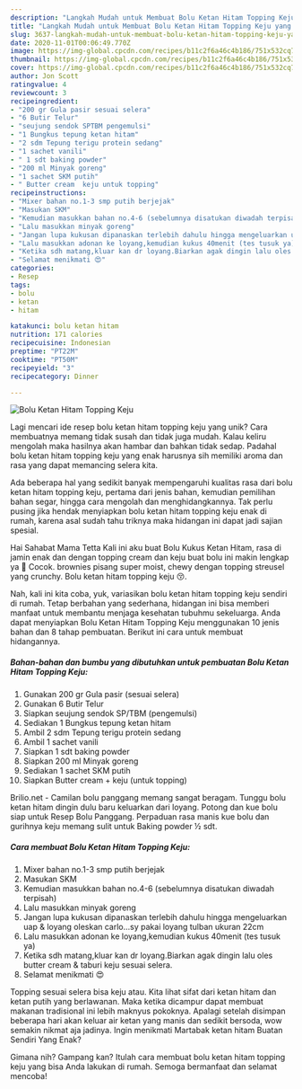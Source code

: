 ```yaml
---
description: "Langkah Mudah untuk Membuat Bolu Ketan Hitam Topping Keju yang Bisa Manjain Lidah"
title: "Langkah Mudah untuk Membuat Bolu Ketan Hitam Topping Keju yang Bisa Manjain Lidah"
slug: 3637-langkah-mudah-untuk-membuat-bolu-ketan-hitam-topping-keju-yang-bisa-manjain-lidah
date: 2020-11-01T00:06:49.770Z
image: https://img-global.cpcdn.com/recipes/b11c2f6a46c4b186/751x532cq70/bolu-ketan-hitam-topping-keju-foto-resep-utama.jpg
thumbnail: https://img-global.cpcdn.com/recipes/b11c2f6a46c4b186/751x532cq70/bolu-ketan-hitam-topping-keju-foto-resep-utama.jpg
cover: https://img-global.cpcdn.com/recipes/b11c2f6a46c4b186/751x532cq70/bolu-ketan-hitam-topping-keju-foto-resep-utama.jpg
author: Jon Scott
ratingvalue: 4
reviewcount: 3
recipeingredient:
- "200 gr Gula pasir sesuai selera"
- "6 Butir Telur"
- "seujung sendok SPTBM pengemulsi"
- "1 Bungkus tepung ketan hitam"
- "2 sdm Tepung terigu protein sedang"
- "1 sachet vanili"
- " 1 sdt baking powder"
- "200 ml Minyak goreng"
- "1 sachet SKM putih"
- " Butter cream  keju untuk topping"
recipeinstructions:
- "Mixer bahan no.1-3 smp putih berjejak"
- "Masukan SKM"
- "Kemudian masukkan bahan no.4-6 (sebelumnya disatukan diwadah terpisah)"
- "Lalu masukkan minyak goreng"
- "Jangan lupa kukusan dipanaskan terlebih dahulu hingga mengeluarkan uap &amp; loyang oleskan carlo...sy pakai loyang tulban ukuran 22cm"
- "Lalu masukkan adonan ke loyang,kemudian kukus 40menit (tes tusuk ya)"
- "Ketika sdh matang,kluar kan dr loyang.Biarkan agak dingin lalu oles butter cream &amp; taburi keju sesuai selera."
- "Selamat menikmati 😍"
categories:
- Resep
tags:
- bolu
- ketan
- hitam

katakunci: bolu ketan hitam 
nutrition: 171 calories
recipecuisine: Indonesian
preptime: "PT22M"
cooktime: "PT50M"
recipeyield: "3"
recipecategory: Dinner

---
```



![Bolu Ketan Hitam Topping Keju](https://img-global.cpcdn.com/recipes/b11c2f6a46c4b186/751x532cq70/bolu-ketan-hitam-topping-keju-foto-resep-utama.jpg)

Lagi mencari ide resep bolu ketan hitam topping keju yang unik? Cara membuatnya memang tidak susah dan tidak juga mudah. Kalau keliru mengolah maka hasilnya akan hambar dan bahkan tidak sedap. Padahal bolu ketan hitam topping keju yang enak harusnya sih memiliki aroma dan rasa yang dapat memancing selera kita.

Ada beberapa hal yang sedikit banyak mempengaruhi kualitas rasa dari bolu ketan hitam topping keju, pertama dari jenis bahan, kemudian pemilihan bahan segar, hingga cara mengolah dan menghidangkannya. Tak perlu pusing jika hendak menyiapkan bolu ketan hitam topping keju enak di rumah, karena asal sudah tahu triknya maka hidangan ini dapat jadi sajian spesial.

Hai Sahabat Mama Tetta Kali ini aku buat Bolu Kukus Ketan Hitam, rasa di jamin enak dan dengan topping cream dan keju buat bolu ini makin lengkap ya 🥰 Cocok. brownies pisang super moist, chewy dengan topping streusel yang crunchy. Bolu ketan hitam topping keju 😚.


Nah, kali ini kita coba, yuk, variasikan bolu ketan hitam topping keju sendiri di rumah. Tetap berbahan yang sederhana, hidangan ini bisa memberi manfaat untuk membantu menjaga kesehatan tubuhmu sekeluarga. Anda dapat menyiapkan Bolu Ketan Hitam Topping Keju menggunakan 10 jenis bahan dan 8 tahap pembuatan. Berikut ini cara untuk membuat hidangannya.

<!--inarticleads1-->

##### Bahan-bahan dan bumbu yang dibutuhkan untuk pembuatan Bolu Ketan Hitam Topping Keju:

1. Gunakan 200 gr Gula pasir (sesuai selera)
1. Gunakan 6 Butir Telur
1. Siapkan seujung sendok SP/TBM (pengemulsi)
1. Sediakan 1 Bungkus tepung ketan hitam
1. Ambil 2 sdm Tepung terigu protein sedang
1. Ambil 1 sachet vanili
1. Siapkan  1 sdt baking powder
1. Siapkan 200 ml Minyak goreng
1. Sediakan 1 sachet SKM putih
1. Siapkan  Butter cream + keju (untuk topping)


Brilio.net - Camilan bolu panggang memang sangat beragam. Tunggu bolu ketan hitam dingin dulu baru keluarkan dari loyang. Potong dan kue bolu siap untuk Resep Bolu Panggang. Perpaduan rasa manis kue bolu dan gurihnya keju memang sulit untuk Baking powder ½ sdt. 

<!--inarticleads2-->

##### Cara membuat Bolu Ketan Hitam Topping Keju:

1. Mixer bahan no.1-3 smp putih berjejak
1. Masukan SKM
1. Kemudian masukkan bahan no.4-6 (sebelumnya disatukan diwadah terpisah)
1. Lalu masukkan minyak goreng
1. Jangan lupa kukusan dipanaskan terlebih dahulu hingga mengeluarkan uap &amp; loyang oleskan carlo...sy pakai loyang tulban ukuran 22cm
1. Lalu masukkan adonan ke loyang,kemudian kukus 40menit (tes tusuk ya)
1. Ketika sdh matang,kluar kan dr loyang.Biarkan agak dingin lalu oles butter cream &amp; taburi keju sesuai selera.
1. Selamat menikmati 😍


Topping sesuai selera bisa keju atau. Kita lihat sifat dari ketan hitam dan ketan putih yang berlawanan. Maka ketika dicampur dapat membuat makanan tradisional ini lebih maknyus pokoknya. Apalagi setelah disimpan beberapa hari akan keluar air ketan yang manis dan sedikit bersoda, wow semakin nikmat aja jadinya. Ingin menikmati Martabak ketan hitam Buatan Sendiri Yang Enak? 

Gimana nih? Gampang kan? Itulah cara membuat bolu ketan hitam topping keju yang bisa Anda lakukan di rumah. Semoga bermanfaat dan selamat mencoba!

